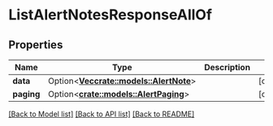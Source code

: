 # ListAlertNotesResponseAllOf

## Properties

Name | Type | Description | Notes
------------ | ------------- | ------------- | -------------
**data** | Option<[**Vec<crate::models::AlertNote>**](AlertNote.md)> |  | [optional]
**paging** | Option<[**crate::models::AlertPaging**](AlertPaging.md)> |  | [optional]

[[Back to Model list]](../README.md#documentation-for-models) [[Back to API list]](../README.md#documentation-for-api-endpoints) [[Back to README]](../README.md)


